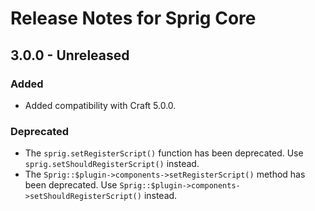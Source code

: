 # Release Notes for Sprig Core

## 3.0.0 - Unreleased

### Added

- Added compatibility with Craft 5.0.0.

### Deprecated

- The `sprig.setRegisterScript()` function has been deprecated. Use `sprig.setShouldRegisterScript()` instead.
- The `Sprig::$plugin->components->setRegisterScript()` method has been deprecated. Use `Sprig::$plugin->components->setShouldRegisterScript()` instead.
